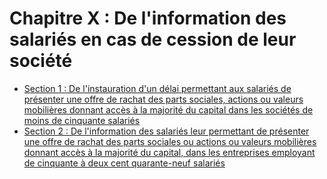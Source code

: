 # Chapitre X : De l'information des salariés en cas de cession de leur société

- [Section 1 : De l'instauration d'un délai permettant aux salariés de présenter une offre de rachat des parts sociales, actions ou valeurs mobilières donnant accès à la majorité du capital dans les sociétés de moins de cinquante salariés](section-1)
- [Section 2 : De l'information des salariés leur permettant de présenter une offre de rachat des parts sociales ou actions ou valeurs mobilières donnant accès à la majorité du capital, dans les entreprises employant de cinquante à deux cent quarante-neuf salariés](section-2)
